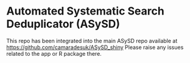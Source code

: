 # Automated Systematic Search Deduplicator (ASySD)

This repo has been integrated into the main ASySD repo available at https://github.com/camaradesuk/ASySD_shiny 
Please raise any issues related to the app or R package there. 

